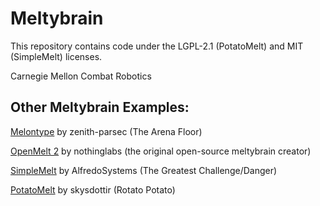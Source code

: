 # Meltybrain

This repository contains code under the LGPL-2.1 (PotatoMelt) and MIT (SimpleMelt) licenses.

Carnegie Mellon Combat Robotics

## Other Meltybrain Examples: 

[Melontype](https://github.com/zenith-parsec/melontype) by zenith-parsec (The Arena Floor)

[OpenMelt 2](https://github.com/nothinglabs/openmelt2) by nothinglabs (the original open-source meltybrain creator)

[SimpleMelt](https://github.com/AlfredoSystems/SimpleMelt/blob/main/src/SimpleMelt.cpp) by AlfredoSystems (The Greatest Challenge/Danger)

[PotatoMelt](https://github.com/skysdottir/potatomelt) by skysdottir (Rotato Potato)
